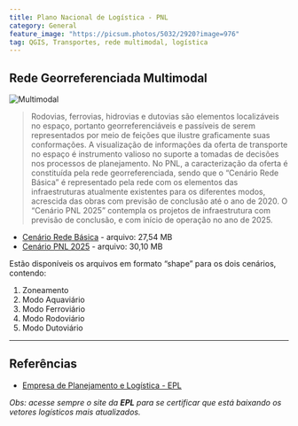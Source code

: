 ```yaml
---
title: Plano Nacional de Logística - PNL
category: General
feature_image: "https://picsum.photos/5032/2920?image=976"
tag: QGIS, Transportes, rede multimodal, logística
---
```

## Rede Georreferenciada Multimodal
![Multimodal](https://github.com/geosaber/r4geo/raw/gh-pages/img/logistica_multimodal.png)
>Rodovias, ferrovias, hidrovias e dutovias são elementos localizáveis no espaço, portanto georreferenciáveis e passíveis de serem representados por meio de feições que ilustre graficamente suas conformações.
>A visualização de informações da oferta de transporte no espaço é instrumento valioso no suporte a tomadas de decisões nos processos de planejamento.
>No PNL, a caracterização da oferta é constituída pela rede georreferenciada, sendo que o “Cenário Rede Básica” é representado pela rede com os elementos das infraestruturas atualmente existentes para os diferentes modos, acrescida das obras com previsão de conclusão até o ano de 2020. O “Cenário PNL 2025” contempla os projetos de infraestrutura com previsão de conclusão, e com início de operação no ano de 2025.
- [Cenário Rede Básica](http://www.epl.gov.br/html/objects/_downloadblob.php?cod_blob=4930) - arquivo: 27,54 MB
- [Cenário PNL 2025](http://www.epl.gov.br/html/objects/_downloadblob.php?cod_blob=4929) - arquivo: 30,10 MB

Estão disponíveis os arquivos em formato “shape” para os dois cenários, contendo:
1. Zoneamento
2. Modo Aquaviário
3. Modo Ferroviário
4. Modo Rodoviário
5. Modo Dutoviário

---
## Referências
- [Empresa de Planejamento e Logística - EPL](http://www.epl.gov.br/rede-georeferenciada)

*Obs: acesse sempre o site da **EPL** para se certificar que está baixando os vetores logísticos mais atualizados.*
